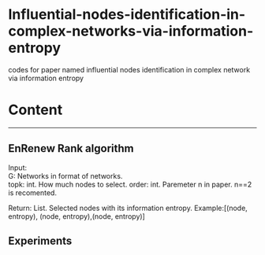 # Influential-nodes-identification-in-complex-networks-via-information-entropy
codes for paper named influential nodes identification in complex network via information entropy
# Content #

----------
## EnRenew Rank algorithm ##

Input:  
G: Networks in format of networks.  
topk: int. How much nodes to select.
order: int. Paremeter n in paper. n==2 is recomented.

Return:
List. Selected nodes with its information entropy. Example:[(node, entropy), (node, entropy),(node, entropy)]


## Experiments ##